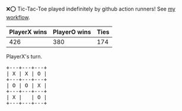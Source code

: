 :x::o: Tic-Tac-Toe played indefinitely by github action runners! See [my workflow](.github/workflows/play.yaml).

|PlayerX wins|PlayerO wins|Ties|
|-|-|-|
|426|380|174|

PlayerX's turn.

<pre>
+---+---+---+
| X | X | O |
+---+---+---+
| O | O | X |
+---+---+---+
| X |   | O |
+---+---+---+
</pre>